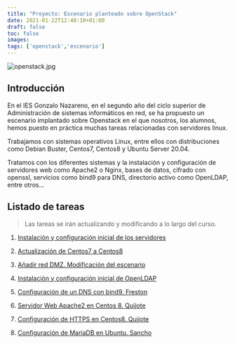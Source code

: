 ```yaml
---
title: "Proyecto: Escenario planteado sobre OpenStack"
date: 2021-01-22T12:48:10+01:00
draft: false
toc: false
images:
tags: ['openstack','escenario']
---
```


![openstack.jpg](/images/escenario/openstack.jpg)

## Introducción

En el IES Gonzalo Nazareno, en el segundo año del ciclo superior de Administración de sistemas informáticos en red, se ha propuesto un escenario implantado sobre Openstack en el que nosotros, los alumnos, hemos puesto en práctica muchas tareas relacionadas con servidores linux. 

Trabajamos con sistemas operativos Linux, entre ellos con distribuciones como Debian Buster, Centos7, Centos8 y Ubuntu Server 20.04. 

Tratamos con los diferentes sistemas y la instalación y configuración de servidores web como Apache2 o Nginx, bases de datos, cifrado con openssl, servicios como bind9 para DNS, directorio activo como OpenLDAP, entre otros...

## Listado de tareas

> Las tareas se irán actualizando y modificando a lo largo del curso.

1.  [Instalación y configuración inicial de los servidores](https://unbitdeinformacioncadadia.netlify.app/posts/2020/11/instalaci%C3%B3n-y-configuraci%C3%B3n-inicial-de-los-servidores/)
 
2. [Actualización de Centos7 a Centos8](https://unbitdeinformacioncadadia.netlify.app/posts/2020/11/actualizacion-de-centos7-a-centos8/)

3. [Añadir red DMZ. Modificación del escenario](https://unbitdeinformacioncadadia.netlify.app/posts/2020/12/red-dmz.-modificacion-del-escenario./)

4.  [Instalación y configuración inicial de OpenLDAP](https://unbitdeinformacioncadadia.netlify.app/posts/2020/12/instalaci%C3%B3n-y-configuraci%C3%B3n-inicial-de-openldap/)

5. [Configuración de un DNS con bind9. Freston](https://unbitdeinformacioncadadia.netlify.app/posts/2021/01/configurar-un-dns-con-bind9/)

6. [Servidor Web Apache2 en Centos 8. Quijote](https://unbitdeinformacioncadadia.netlify.app/posts/2021/01/servidor-web-apache2-httpd-en-centos8/)

7. [Configuración de HTTPS en Centos8. Quijote](https://unbitdeinformacioncadadia.netlify.app/posts/2021/01/configurar-https-en-centos-8-quijote/) 

8. [Configuración de MariaDB en Ubuntu. Sancho](https://unbitdeinformacioncadadia.netlify.app/posts/2021/01/servidor-de-base-de-datos.-mariadb-en-ubuntu/)

